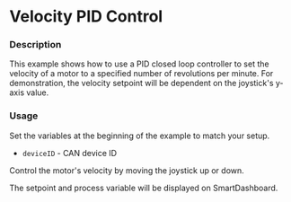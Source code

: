 # Velocity PID Control

### Description
This example shows how to use a PID closed loop controller to set the velocity of a motor to a specified number of revolutions per minute. For demonstration, the velocity setpoint will be dependent on the joystick's y-axis value.

### Usage
Set the variables at the beginning of the example to match your setup.
- `deviceID` - CAN device ID

Control the motor's velocity by moving the joystick up or down.

The setpoint and process variable will be displayed on SmartDashboard.
